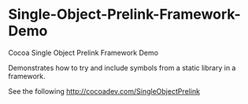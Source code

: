 Single-Object-Prelink-Framework-Demo
====================================

Cocoa Single Object Prelink Framework Demo

Demonstrates how to try and include symbols from a static library in a framework.

See the following http://cocoadev.com/SingleObjectPrelink
